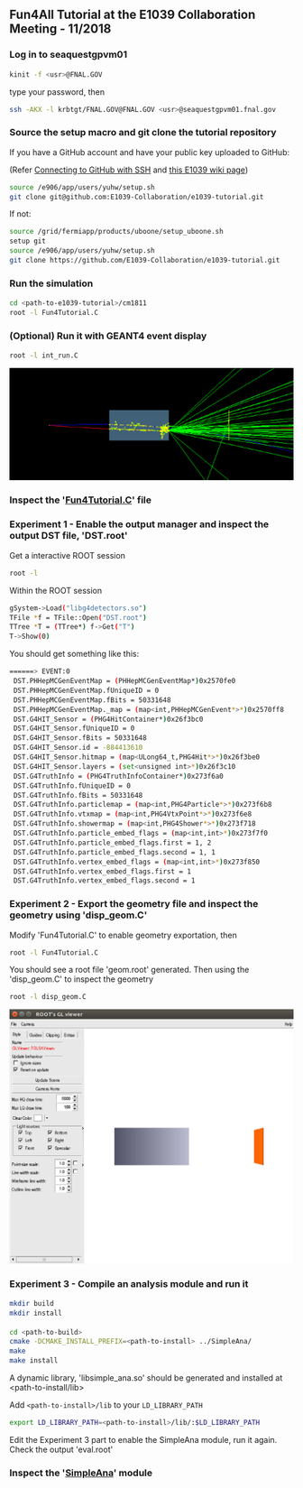 ## Fun4All Tutorial at the E1039 Collaboration Meeting - 11/2018

### Log in to seaquestgpvm01

```bash
kinit -f <usr>@FNAL.GOV
```
type your password, then

```bash
ssh -AKX -l krbtgt/FNAL.GOV@FNAL.GOV <usr>@seaquestgpvm01.fnal.gov
```

### Source the setup macro and git clone the tutorial repository

If you have a GitHub account and have your public key uploaded to GitHub:

(Refer [Connecting to GitHub with SSH](https://help.github.com/articles/connecting-to-github-with-ssh/)
and [this E1039 wiki page](https://github.com/E1039-Collaboration/e1039-wiki/wiki/Work-with-GitHub))
```bash
source /e906/app/users/yuhw/setup.sh
git clone git@github.com:E1039-Collaboration/e1039-tutorial.git
```

If not:
```bash
source /grid/fermiapp/products/uboone/setup_uboone.sh
setup git
source /e906/app/users/yuhw/setup.sh
git clone https://github.com/E1039-Collaboration/e1039-tutorial.git
```

### Run the simulation

```bash
cd <path-to-e1039-tutorial>/cm1811
root -l Fun4Tutorial.C
```

### (Optional) Run it with GEANT4 event display
```bash
root -l int_run.C
```

![g4-evt-disp](https://github.com/E1039-Collaboration/e1039-tutorial/blob/master/cm1811/pic/g4-evt-disp.png)

### Inspect the '[Fun4Tutorial.C](https://github.com/E1039-Collaboration/e1039-tutorial/blob/master/cm1811/Fun4Tutorial.C)' file

### Experiment 1 - Enable the output manager and inspect the output DST file, 'DST.root'

Get a interactive ROOT session
```bash
root -l
```

Within the ROOT session
```bash
gSystem->Load("libg4detectors.so")
TFile *f = TFile::Open("DST.root")
TTree *T = (TTree*) f->Get("T")
T->Show(0)
```

You should get something like this:
```bash
======> EVENT:0
 DST.PHHepMCGenEventMap = (PHHepMCGenEventMap*)0x2570fe0
 DST.PHHepMCGenEventMap.fUniqueID = 0
 DST.PHHepMCGenEventMap.fBits = 50331648
 DST.PHHepMCGenEventMap._map = (map<int,PHHepMCGenEvent*>*)0x2570ff8
 DST.G4HIT_Sensor = (PHG4HitContainer*)0x26f3bc0
 DST.G4HIT_Sensor.fUniqueID = 0
 DST.G4HIT_Sensor.fBits = 50331648
 DST.G4HIT_Sensor.id = -884413610
 DST.G4HIT_Sensor.hitmap = (map<ULong64_t,PHG4Hit*>*)0x26f3be0
 DST.G4HIT_Sensor.layers = (set<unsigned int>*)0x26f3c10
 DST.G4TruthInfo = (PHG4TruthInfoContainer*)0x273f6a0
 DST.G4TruthInfo.fUniqueID = 0
 DST.G4TruthInfo.fBits = 50331648
 DST.G4TruthInfo.particlemap = (map<int,PHG4Particle*>*)0x273f6b8
 DST.G4TruthInfo.vtxmap = (map<int,PHG4VtxPoint*>*)0x273f6e8
 DST.G4TruthInfo.showermap = (map<int,PHG4Shower*>*)0x273f718
 DST.G4TruthInfo.particle_embed_flags = (map<int,int>*)0x273f7f0
 DST.G4TruthInfo.particle_embed_flags.first = 1, 2
 DST.G4TruthInfo.particle_embed_flags.second = 1, 1
 DST.G4TruthInfo.vertex_embed_flags = (map<int,int>*)0x273f850
 DST.G4TruthInfo.vertex_embed_flags.first = 1
 DST.G4TruthInfo.vertex_embed_flags.second = 1
```


### Experiment 2 - Export the geometry file and inspect the geometry using 'disp_geom.C'

Modify 'Fun4Tutorial.C' to enable geometry exportation, then
```bash
root -l Fun4Tutorial.C
```

You should see a root file 'geom.root' generated. Then using the 'disp_geom.C' to inspect the geometry
```bash
root -l disp_geom.C
```

![root-gl-viewer](https://github.com/E1039-Collaboration/e1039-tutorial/blob/master/cm1811/pic/root-gl-viewer.png)

### Experiment 3 - Compile an analysis module and run it

```bash
mkdir build
mkdir install

cd <path-to-build>
cmake -DCMAKE_INSTALL_PREFIX=<path-to-install> ../SimpleAna/
make
make install
```
A dynamic library, 'libsimple_ana.so' should be generated and installed at <path-to-install/lib>


Add `<path-to-install>/lib` to your `LD_LIBRARY_PATH`
```bash
export LD_LIBRARY_PATH=<path-to-install>/lib/:$LD_LIBRARY_PATH
```

Edit the Experiment 3 part to enable the SimpleAna module, run it again.
Check the output 'eval.root'

### Inspect the '[SimpleAna](https://github.com/E1039-Collaboration/e1039-tutorial/tree/master/cm1811/SimpleAna)' module





